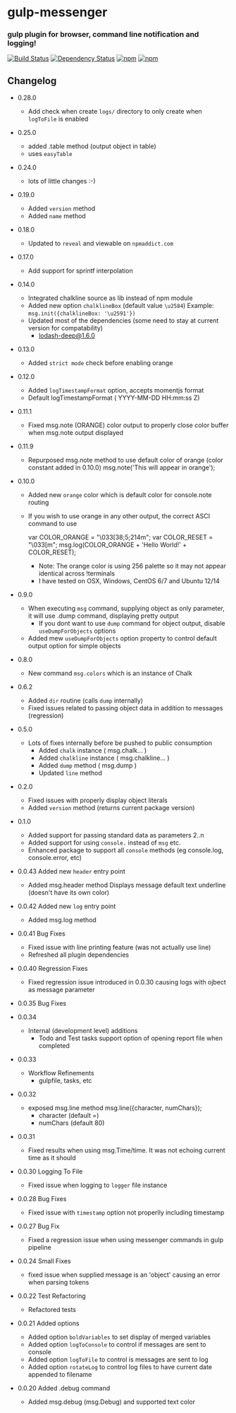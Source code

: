 # gulp-messenger
### gulp plugin for browser, command line notification and logging!

[![Build Status](https://travis-ci.org/mikeerickson/gulp-messenger.svg?branch=master)](https://travis-ci.org/mikeerickson/gulp-messenger) [![Dependency Status](https://gemnasium.com/mikeerickson/gulp-messenger.svg)](https://gemnasium.com/mikeerickson/gulp-messenger) [![npm](https://img.shields.io/npm/dm/localeval.svg)]() [![npm](https://img.shields.io/badge/mocha-passed-green.svg)]()

## Changelog

- 0.28.0
  - Add check when create `logs/` directory to only create when `logToFile` is enabled
  
- 0.25.0
  - added .table method (output object in table)
  - uses `easyTable`
  
- 0.24.0
  - lots of little changes :-)

- 0.19.0
  - Added `version` method
  - Added `name` method

- 0.18.0
  - Updated to `reveal` and viewable on `npmaddict.com`

- 0.17.0
  - Add support for sprintf interpolation

- 0.14.0
  - Integrated chalkline source as lib instead of npm module
  - Added new option `chalklineBox` (default value `\u2584`)
    Example:
    `msg.init({chalklineBox: '\u2591'})`
  - Updated most of the dependencies (some need to stay at current version for compatability)
    - lodash-deep@1.6.0

- 0.13.0
    - Added `strict mode` check before enabling orange

- 0.12.0
    - Added `logTimestampFormat` option, accepts momentjs format
    - Default logTimestampFormat ( YYYY-MM-DD HH:mm:ss Z)

- 0.11.1
    - Fixed msg.note (ORANGE) color output to properly close color buffer when msg.note output displayed

- 0.11.9
    - Repurposed msg.note method to use default color of orange (color constant added in 0.10.0)
      msg.note('This will appear in orange');

- 0.10.0
    - Added new `orange` color which is default color for console.note routing
    - If you wish to use orange in any other output, the correct ASCI command to use

      var COLOR_ORANGE = "\033[38;5;214m";
      var COLOR_RESET  = "\033[m";
      msg.log(COLOR_ORANGE + 'Hello World!' + COLOR_RESET);

      * Note: The orange color is using 256 palette so it may not appear identical across !terminals
      * I have tested on OSX, Windows, CentOS 6/7 and Ubuntu 12/14

- 0.9.0
    - When executing `msg` command, supplying object as only parameter, it will use .dump command, displaying pretty output
      - If you dont want to use `dump` command for object output, disable `useDumpForObjects` options
    - Added mew `useDumpForObjects` option property to control default output option for simple objects
- 0.8.0
    - New command `msg.colors` which is an instance of Chalk
- 0.6.2
    - Added `dir` routine (calls `dump` internally)
    - Fixed issues related to passing object data in addition to messages (regression)
- 0.5.0
    - Lots of fixes internally before be pushed to public consumption
      - Added `chalk` instance ( msg.chalk... )
      - Added `chalkline` instance ( msg.chalkline... )
      - Added `dump` method ( msg.dump )
      - Updated `line` method

- 0.2.0
    - Fixed issues with properly display object literals
    - Added `version` method (returns current package version)

- 0.1.0
    - Added support for passing standard data as parameters 2..n
    - Added support for using `console.` instead of `msg` etc.
    - Enhanced package to support all `console` methods (eg console.log, console.error, etc)

- 0.0.43 Added new `header` entry point
    - Added msg.header method
      Displays message default text underline (doesn't have its own color)

- 0.0.42 Added new `log` entry point
    - Added msg.log method

- 0.0.41 Bug Fixes
    - Fixed issue with line printing feature (was not actually use line)
    - Refreshed all plugin dependencies


- 0.0.40 Regression Fixes
    - Fixed regression issue introduced in 0.0.30 causing logs with ojbect as message parameter

- 0.0.35 Bug Fixes

- 0.0.34
    - Internal (development level) additions
      * Todo and Test tasks support option of opening report file when completed

- 0.0.33
    - Workflow Refinements
      * gulpfile, tasks, etc

- 0.0.32
    - exposed msg.line method
      msg.line({character, numChars});
       * character (default =)
       * numChars  (default 80)

- 0.0.31
    - Fixed results when using msg.Time/time.  It was not echoing current time as it should

- 0.0.30 Logging To File
    - Fixed issue when logging to `logger` file instance

- 0.0.28 Bug Fixes
    - Fixed issue with `timestamp` option not properlly including timestamp

- 0.0.27 Bug Fix
    - Fixed a regression issue when using messenger commands in gulp pipeline

- 0.0.24 Small Fixes
    - fixed issue when supplied message is an 'object' causing an error when parsing tokens

- 0.0.22 Test Refactoring
    - Refactored tests

- 0.0.21 Added options
    - Added option `boldVariables` to set display of merged variables
    - Added option `logToConsole` to control if messages are sent to console
    - Added option `logToFile` to control is messages are sent to log
    - Added option `rotateLog` to control log files to have current date appended to filename

- 0.0.20 Added .debug command
    - Added msg.debug (msg.Debug) and supported text color
